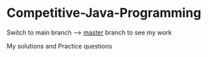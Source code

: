 # Competitive-Java-Programming

Switch to main branch --> [master](https://github.com/harshit001-2023/Competitive-Java-Programming/tree/master) branch to see my work

My solutions and Practice questions
